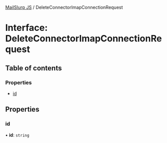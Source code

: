 [MailSlurp JS](../README.md) / DeleteConnectorImapConnectionRequest

# Interface: DeleteConnectorImapConnectionRequest

## Table of contents

### Properties

- [id](DeleteConnectorImapConnectionRequest.md#id)

## Properties

### id

• **id**: `string`
